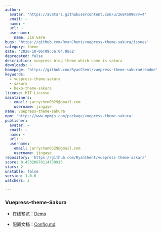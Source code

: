 ```yaml
---
author:
  avatar: 'https://avatars.githubusercontent.com/u/26846090?v=4'
  email: ~
  name: ~
  url: ~
  username:
    name: Jin GaYe
bugs: 'https://github.com/RyanChent/vuepress-theme-sakura/issues'
category: theme
date: '2020-10-06T09:56:04.086Z'
deprecated: false
description: vuepress blog theme which name is sakura
downloads: ~
homepage: 'https://github.com/RyanChent/vuepress-theme-sakura#readme'
keywords:
  - vuepress-theme-sakura
  - sakura
  - hexo-theme-sakura
license: MIT License
maintainers:
  - email: jarrychen0329@gmail.com
    username: jingaye
name: vuepress-theme-sakura
npm: 'https://www.npmjs.com/package/vuepress-theme-sakura'
publisher:
  avatar: ~
  email: ~
  name: ~
  url: ~
  username:
    email: jarrychen0329@gmail.com
    username: jingaye
repository: 'https://github.com/RyanChent/vuepress-theme-sakura'
score: 0.45320070114730915
stars: 2
unstable: false
version: 1.0.6
watchers: 2

---
```


### Vuepress-theme-Sakura

- 在线预览：[Demo](https://jarrychen.cn)

- 配置文档：[Config.md](https://jarrychen.cn/category/frontend/vuepress-theme-sakura.html)
